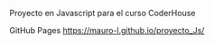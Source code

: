 Proyecto en Javascript para el curso CoderHouse

GitHub Pages
https://mauro-l.github.io/proyecto_Js/
